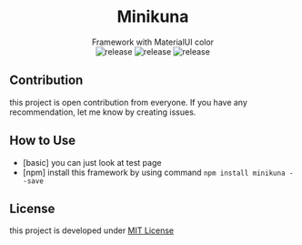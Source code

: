 <div align="center">

# Minikuna
Framework with MaterialUI color  
![release](https://img.shields.io/badge/build-passing-green.svg) 
![release](https://img.shields.io/badge/coverage-100%25-green.svg) 
![release](https://img.shields.io/badge/version-0.4.0-orange.svg) 

</div>

## Contribution
this project is open contribution from everyone. If you have any recommendation, let me know by creating issues.

## How to Use
* [basic] you can just look at test page  
* [npm] install this framework by using command ```npm install minikuna --save```

  
## License
this project is developed under [MIT License](LICENSE)